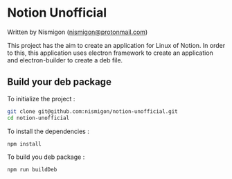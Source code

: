 # Notion Unofficial

Written by Nismigon (<nismigon@protonmail.com>)

This project has the aim to create an application for Linux of Notion. In order to this, this application uses electron framework to create an application and electron-builder to create a deb file.

## Build your deb package

To initialize the project :

```sh
git clone git@github.com:nismigon/notion-unofficial.git
cd notion-unofficial
```

To install the dependencies : 

```sh
npm install
```

To build you deb package :

```sh
npm run buildDeb
```
